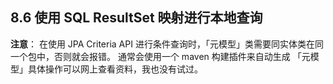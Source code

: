 ## 8.6 使用 SQL ResultSet 映射进行本地查询

**注意**： 在使用 JPA Criteria API 进行条件查询时，「元模型」类需要同实体类在同一个包中，否则就会报错。
通常会使用一个 maven 构建插件来自动生成 「元模型」具体操作可以网上查看资料，我也没有试过。